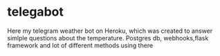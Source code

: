 # telegabot


Here my telegram weather bot on Heroku, which was created to answer simlple questions about the temperature. Postgres db, webhooks,flask framework and lot of different methods using there
